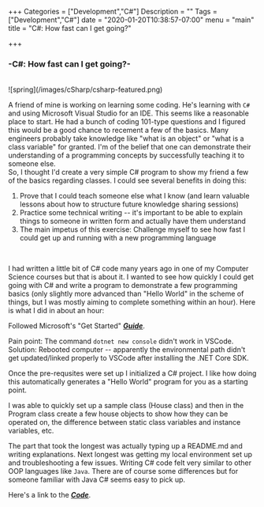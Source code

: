 +++
Categories = ["Development","C#"]
Description = ""
Tags = ["Development","C#"]
date = "2020-01-20T10:38:57-07:00"
menu = "main"
title = "C#: How fast can I get going?"

+++

### -C#: How fast can I get going?-

<br>
![spring](/images/cSharp/csharp-featured.png)
<br>

A friend of mine is working on learning some coding. He's learning with `C#` and using Microsoft Visual Studio for an IDE. 
This seems like a reasonable place to start. He had a bunch of coding 101-type questions and I figured this would be a good
chance to recement a few of the basics. Many engineers probably take knowledge like "what is an object" or "what is a class variable" for granted. I'm of the belief that one can demonstrate their understanding of a programming concepts 
by successfully teaching it to someone else. 
<br>
So, I thought I'd create a very simple C# program to show my friend a few of the 
basics regarding classes. I could see several benefits in doing this:

1. Prove that I could teach someone else what I know (and learn valuable lessons about how to structure future knowledge sharing sessions)
2. Practice some technical writing -- it's important to be able to explain things to someone in written form and actually have them understand
3. The main impetus of this exercise: Challenge myself to see how fast I could get up and running with a new programming language
<br>

I had written a little bit of C# code many years ago in one of my Computer Science courses but that is about it. I wanted to see
how quickly I could get going with C# and write a program to demonstrate a few programming basics (only slightly more advanced than "Hello World" in the scheme of things, but I was mostly aiming to complete something within an hour). Here is what I did in about an hour:
<br>


Followed Microsoft's "Get Started" _**[Guide](https://docs.microsoft.com/en-us/dotnet/core/tutorials/with-visual-studio-code)**_.
<br>

Pain point: The command ```dotnet new console``` didn't work in VSCode. 
Solution: Rebooted computer -- apparently the environmental path didn't get updated/linked properly to VSCode after installing the .NET Core SDK. 
<br>

Once the pre-requsites were set up I initialized a C# project. I like how doing this automatically generates a "Hello World" program for you as a starting point.
<br>

I was able to quickly set up a sample class (House class) and then in the Program class create a few
house objects to show how they can be operated on, the difference between static class variables and instance
variables, etc. 
<br>

The part that took the longest was actually typing up a README.md and writing explanations. Next longest 
was getting my local environment set up and troubleshooting a few issues. Writing C# code felt very similar to other OOP languages like `Java`. There are of course some differences but for someone
familiar with Java C# seems easy to pick up.
<br>

Here's a link to the _**[Code](https://github.com/HansHovanitz/CSharpExperiment)**_.

